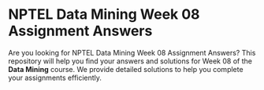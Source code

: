 # NPTEL Data Mining Week 08 Assignment Answers

Are you looking for NPTEL Data Mining Week 08 Assignment Answers? This repository will help you find your answers and solutions for Week 08 of the **Data Mining** course. We provide detailed solutions to help you complete your assignments efficiently.